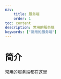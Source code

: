 ```yaml
---
nav: 
    title: 服务端
    order: 1
toc: content
description: 常用的服务端
keywords: ["常用的服务端"]
---
```


# 简介
常用的服务端都在这里